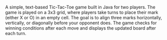 A simple, text-based Tic-Tac-Toe game built in Java for two players. The game is played on a 3x3 grid, where players take turns to place their mark (either X or O) in an empty cell. The goal is to align three marks horizontally, vertically, or diagonally before your opponent does. The game checks for winning conditions after each move and displays the updated board after each turn.

